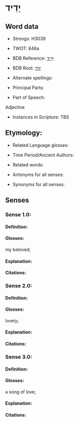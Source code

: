 # יָדִיד

<!-- Status: S2="NeedsEdits" -->
<!-- Lexica used for edits:   -->

## Word data

* Strongs: H3039

* TWOT: 846a

* BDB Reference: [יָדִיד](rc://en/bdb/dict/j.as.ab)

* BDB Root: [ידד](rc://en/bdb/dict/j.as.aa)

* Alternate spellings:

* Principal Parts:

* Part of Speech:

Adjective

* Instances in Scripture: TBS

## Etymology:

* Related Language glosses:

* Time Period/Ancient Authors:

* Related words:

* Antonyms for all senses:

* Synonyms for all senses:

## Senses

### Sense 1.0:

#### Definition:

#### Glosses:

my beloved; 

#### Explanation:

#### Citations:



### Sense 2.0:

#### Definition:

#### Glosses:

lovely; 

#### Explanation:

#### Citations:



### Sense 3.0:

#### Definition:

#### Glosses:

a song of love; 

#### Explanation:

#### Citations:



